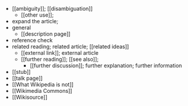 - [[ambiguity]]; [[disambiguation]]
    - [[other use]];
- expand the article;
- general
    - [[description page]]
- reference check
- related reading; related article; [[related ideas]]
    - [[external link]]; external article
    - [[further reading]]; [[see also]]; 
        - [[further discussion]]; further explanation; further information
- [[stub]]
- [[talk page]]
- [[What Wikipedia is not]]
- [[Wikimedia Commons]]
- [[Wikisource]]
